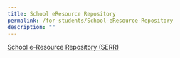 ```yaml
---
title: School eResource Repository
permalink: /for-students/School-eResource-Repository
description: ""
---
```

[School e-Resource Repository (SERR)](https://schoolibrary.moe.edu.sg/eresourcespri/cgi-bin/spydus.exe/MSGTRN/WPAC/HOME)